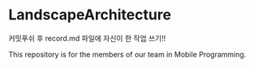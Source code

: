 # LandscapeArchitecture
커밋푸쉬 후 record.md 파일에 자신이 한 작업 쓰기!!

This repository is for the members of our team in Mobile Programming.

